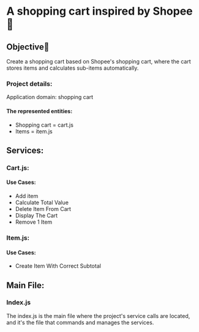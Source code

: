 
<h1>A shopping cart inspired by Shopee 🛒</h1>

<h2>Objective🎯</h2>

<p>Create a shopping cart based on Shopee's shopping cart, where the cart stores items and calculates sub-items automatically.</p>

<h3>Project details:</h3>
<p>Application domain: shopping cart</p>

<h4>The represented entities:</h4>
<ul>
<li>Shopping cart = cart.js</li>
<li>Items = item.js</li>
</ul>

<h2>Services:</h2>

<h3>Cart.js:</h3>
<h4>Use Cases:</h4>
<ul>
<li>Add item</li>
<li>Calculate Total Value</li>
<li>Delete Item From Cart</li>
<li>Display The Cart</li>
<li>Remove 1 Item</li>
</ul>

<h3>Item.js:</h3>
<h4>Use Cases:</h4>
<ul>
<li>Create Item With Correct Subtotal</li>
</ul>

<h2>Main File:</h2>
<h3>Index.js</h3>
<p>The index.js is the main file where the project's service calls are located, and it's the file that commands and manages the services.</p>